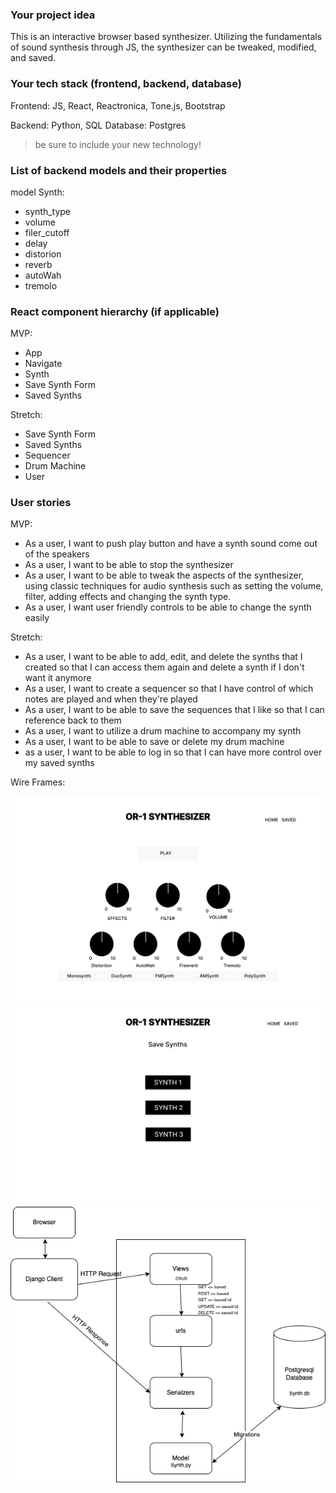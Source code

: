 ### Your project idea

This is an interactive browser based synthesizer. Utilizing the fundamentals of sound synthesis through JS, the synthesizer can be tweaked, modified, and saved.

### Your tech stack (frontend, backend, database)

Frontend: JS, React, Reactronica, Tone.js, Bootstrap

Backend: Python, SQL
Database: Postgres

> be sure to include your new technology!

### List of backend models and their properties

model Synth:

- synth_type
- volume
- filer_cutoff
- delay
- distorion
- reverb
- autoWah
- tremolo

### React component hierarchy (if applicable)

MVP:

- App
- Navigate
- Synth
- Save Synth Form
- Saved Synths

Stretch:

- Save Synth Form
- Saved Synths
- Sequencer
- Drum Machine
- User

### User stories

MVP:

- As a user, I want to push play button and have a synth sound come out of the speakers
- As a user, I want to be able to stop the synthesizer
- As a user, I want to be able to tweak the aspects of the synthesizer, using classic techniques for audio synthesis such as setting the volume, filter, adding effects and changing the synth type.
- As a user, I want user friendly controls to be able to change the synth easily

Stretch:

- As a user, I want to be able to add, edit, and delete the synths that I created so that I can access them again and delete a synth if I don't want it anymore
- As a user, I want to create a sequencer so that I have control of which notes are played and when they're played
- As a user, I want to be able to save the sequences that I like so that I can reference back to them
- As a user, I want to utilize a drum machine to accompany my synth
- As a user, I want to be able to save or delete my drum machine
- as a user, I want to be able to log in so that I can have more control over my saved synths

Wire Frames:

![Home Wireframe](public/OR-1_HOMEPAGE.png "Home Wireframe")
![Saved Synth Wireframe](public/Saved_Synths_Page.png "Saved Synth Wireframe")
![Req Res Wireframe](public/Synth_Backend_Req_Res_Diagram.png "Req/Res Wireframe")

